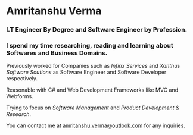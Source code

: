# Amritanshu Verma 

### I.T Engineer By Degree and Software Engineer by Profession.
### I spend my time researching, reading and learning about Softwares and Business Domains.

Previously worked for Companies such as _Infinx Services_ and _Xanthus Software Soutions_ as Software Engineer and Software Developer respectively.

Reasonable with C# and Web Development Frameworks like MVC and Webforms.

Trying to focus on *Software Management* and *Product Development & Research*.

You can contact me at amritanshu.verma@outlook.com for any inquiries.
